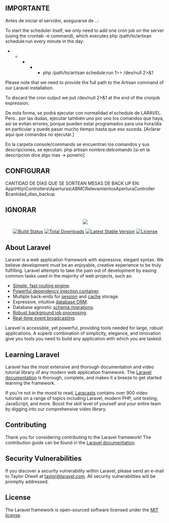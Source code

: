## IMPORTANTE

Antes de iniciar el servidor, asegurarse de ..:

To start the scheduler itself, we only need to add one cron job on the server (using the crontab -e command), which executes php /path/to/artisan schedule:run every minute in the day:
* * * * * php /path/to/artisan schedule:run 1>> /dev/null 2>&1

Please note that we need to provide the full path to the Artisan command of our Laravel installation.

To discard the cron output we put /dev/null 2>&1 at the end of the cronjob expression.

De esta forma, se podrá ejecutar con normalidad el schedule de LARAVEL.
Pero.. por las dudas, ejecutar también uno por uno los comandos que haya, así se evitan errores, porque pueden estar programados para una hora/día en particular y puede pasar mucho tiempo hasta que eso suceda. [Aclarar aquí que comandos no ejecutar.]

En la carpeta console/commands se encuentran los comandos y sus descripciones, se ejecutan:
php artisan nombre:delcomando [si en la descripcion dice algo mas -> ponerlo]



## CONFIGURAR

CANTIDAD DE DÍAS QUE SE SORTEAN MESAS DE BACK UP EN:
App\Http\Controllers\Aperturas\ABMCRelevamientosAperturaController $cantidad_dias_backup


## IGNORAR



<p align="center"><img src="https://laravel.com/assets/img/components/logo-laravel.svg"></p>

<p align="center">
<a href="https://travis-ci.org/laravel/framework"><img src="https://travis-ci.org/laravel/framework.svg" alt="Build Status"></a>
<a href="https://packagist.org/packages/laravel/framework"><img src="https://poser.pugx.org/laravel/framework/d/total.svg" alt="Total Downloads"></a>
<a href="https://packagist.org/packages/laravel/framework"><img src="https://poser.pugx.org/laravel/framework/v/stable.svg" alt="Latest Stable Version"></a>
<a href="https://packagist.org/packages/laravel/framework"><img src="https://poser.pugx.org/laravel/framework/license.svg" alt="License"></a>
</p>

## About Laravel

Laravel is a web application framework with expressive, elegant syntax. We believe development must be an enjoyable, creative experience to be truly fulfilling. Laravel attempts to take the pain out of development by easing common tasks used in the majority of web projects, such as:

- [Simple, fast routing engine](https://laravel.com/docs/routing).
- [Powerful dependency injection container](https://laravel.com/docs/container).
- Multiple back-ends for [session](https://laravel.com/docs/session) and [cache](https://laravel.com/docs/cache) storage.
- Expressive, intuitive [database ORM](https://laravel.com/docs/eloquent).
- Database agnostic [schema migrations](https://laravel.com/docs/migrations).
- [Robust background job processing](https://laravel.com/docs/queues).
- [Real-time event broadcasting](https://laravel.com/docs/broadcasting).

Laravel is accessible, yet powerful, providing tools needed for large, robust applications. A superb combination of simplicity, elegance, and innovation give you tools you need to build any application with which you are tasked.

## Learning Laravel

Laravel has the most extensive and thorough documentation and video tutorial library of any modern web application framework. The [Laravel documentation](https://laravel.com/docs) is thorough, complete, and makes it a breeze to get started learning the framework.

If you're not in the mood to read, [Laracasts](https://laracasts.com) contains over 900 video tutorials on a range of topics including Laravel, modern PHP, unit testing, JavaScript, and more. Boost the skill level of yourself and your entire team by digging into our comprehensive video library.

## Contributing

Thank you for considering contributing to the Laravel framework! The contribution guide can be found in the [Laravel documentation](http://laravel.com/docs/contributions).

## Security Vulnerabilities

If you discover a security vulnerability within Laravel, please send an e-mail to Taylor Otwell at taylor@laravel.com. All security vulnerabilities will be promptly addressed.

## License

The Laravel framework is open-sourced software licensed under the [MIT license](http://opensource.org/licenses/MIT).
